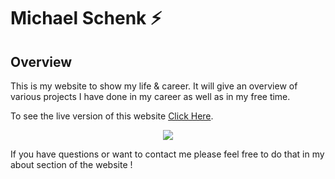 # Michael Schenk ⚡️

## Overview

This is my website to show my life & career. It will give an overview of various projects I have done in my career as well as in my free time. 

To see the live version of this website [Click Here](https://github.com/kaustubhai/portfolio-template/issues).

<p align="center">
  <kbd>
<img src="https://pixabay.com/get/g13236c2f98e112181284b553322df8c743c0fe09a3a31dd8a680790fda3e0da37574453da8c1ba6bafbb435cbdf4829a_1280.jpg"></img>
  </kbd>
</p>

If you have questions or want to contact me please feel free to do that in my about section of the website !
